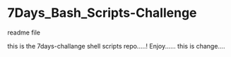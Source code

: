 # 7Days_Bash_Scripts-Challenge

readme file


this is the 7days-challange shell scripts repo.....!
Enjoy......
this is change....
